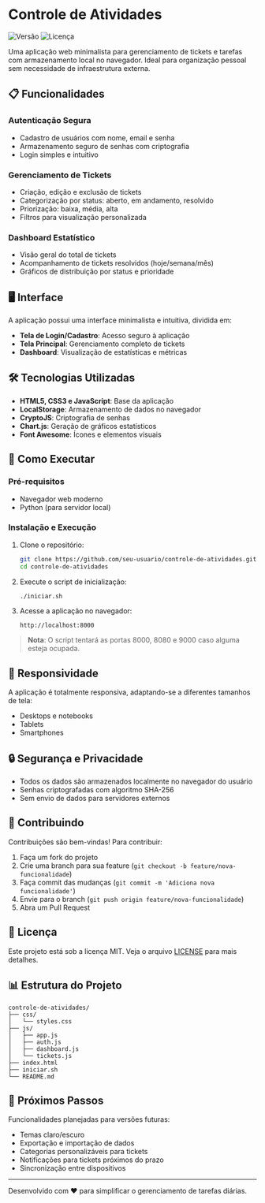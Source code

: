 # Controle de Atividades

![Versão](https://img.shields.io/badge/versão-1.0.0-blue)
![Licença](https://img.shields.io/badge/licença-MIT-green)

Uma aplicação web minimalista para gerenciamento de tickets e tarefas com armazenamento local no navegador. Ideal para organização pessoal sem necessidade de infraestrutura externa.

## 📋 Funcionalidades

### Autenticação Segura
- Cadastro de usuários com nome, email e senha
- Armazenamento seguro de senhas com criptografia
- Login simples e intuitivo

### Gerenciamento de Tickets
- Criação, edição e exclusão de tickets
- Categorização por status: aberto, em andamento, resolvido
- Priorização: baixa, média, alta
- Filtros para visualização personalizada

### Dashboard Estatístico
- Visão geral do total de tickets
- Acompanhamento de tickets resolvidos (hoje/semana/mês)
- Gráficos de distribuição por status e prioridade

## 🖥️ Interface

A aplicação possui uma interface minimalista e intuitiva, dividida em:

- **Tela de Login/Cadastro**: Acesso seguro à aplicação
- **Tela Principal**: Gerenciamento completo de tickets
- **Dashboard**: Visualização de estatísticas e métricas

## 🛠️ Tecnologias Utilizadas

- **HTML5, CSS3 e JavaScript**: Base da aplicação
- **LocalStorage**: Armazenamento de dados no navegador
- **CryptoJS**: Criptografia de senhas
- **Chart.js**: Geração de gráficos estatísticos
- **Font Awesome**: Ícones e elementos visuais

## 🚀 Como Executar

### Pré-requisitos
- Navegador web moderno
- Python (para servidor local)

### Instalação e Execução

1. Clone o repositório:
   ```bash
   git clone https://github.com/seu-usuario/controle-de-atividades.git
   cd controle-de-atividades
   ```

2. Execute o script de inicialização:
   ```bash
   ./iniciar.sh
   ```

3. Acesse a aplicação no navegador:
   ```
   http://localhost:8000
   ```

> **Nota**: O script tentará as portas 8000, 8080 e 9000 caso alguma esteja ocupada.

## 📱 Responsividade

A aplicação é totalmente responsiva, adaptando-se a diferentes tamanhos de tela:
- Desktops e notebooks
- Tablets
- Smartphones

## 🔒 Segurança e Privacidade

- Todos os dados são armazenados localmente no navegador do usuário
- Senhas criptografadas com algoritmo SHA-256
- Sem envio de dados para servidores externos

## 🤝 Contribuindo

Contribuições são bem-vindas! Para contribuir:

1. Faça um fork do projeto
2. Crie uma branch para sua feature (`git checkout -b feature/nova-funcionalidade`)
3. Faça commit das mudanças (`git commit -m 'Adiciona nova funcionalidade'`)
4. Envie para o branch (`git push origin feature/nova-funcionalidade`)
5. Abra um Pull Request

## 📝 Licença

Este projeto está sob a licença MIT. Veja o arquivo [LICENSE](LICENSE) para mais detalhes.

## 📊 Estrutura do Projeto

```
controle-de-atividades/
├── css/
│   └── styles.css
├── js/
│   ├── app.js
│   ├── auth.js
│   ├── dashboard.js
│   └── tickets.js
├── index.html
├── iniciar.sh
└── README.md
```

## 🔮 Próximos Passos

Funcionalidades planejadas para versões futuras:

- Temas claro/escuro
- Exportação e importação de dados
- Categorias personalizáveis para tickets
- Notificações para tickets próximos do prazo
- Sincronização entre dispositivos

---

Desenvolvido com ❤️ para simplificar o gerenciamento de tarefas diárias.
